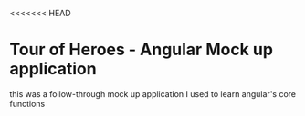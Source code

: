 <<<<<<< HEAD
# Tour of Heroes - Angular Mock up application

this was a follow-through mock up application I used to learn angular's core functions
